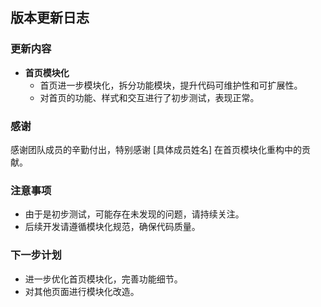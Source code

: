 ## 版本更新日志

### 更新内容
- **首页模块化**
  - 首页进一步模块化，拆分功能模块，提升代码可维护性和可扩展性。
  - 对首页的功能、样式和交互进行了初步测试，表现正常。

### 感谢
感谢团队成员的辛勤付出，特别感谢 [具体成员姓名] 在首页模块化重构中的贡献。

### 注意事项
- 由于是初步测试，可能存在未发现的问题，请持续关注。
- 后续开发请遵循模块化规范，确保代码质量。

### 下一步计划
- 进一步优化首页模块化，完善功能细节。
- 对其他页面进行模块化改造。